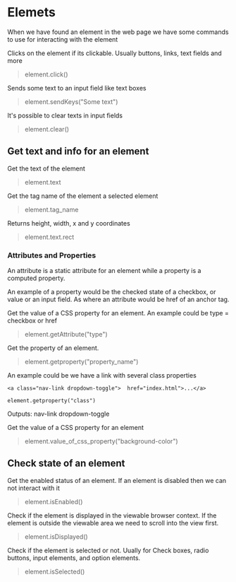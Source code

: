 # Elemets
When we have found an element in the web page we have some commands to use for interacting with the element

Clicks on the element if its clickable. Usually buttons, links, text fields and more
> element.click()

Sends some text to an input field like text boxes
> element.sendKeys("Some text") 

It's possible to clear texts in input fields
> element.clear()

## Get text and info for an element
Get the text of the element
> element.text

Get the tag name of the element a selected element
> element.tag_name

Returns height, width, x and y coordinates
> element.text.rect

### Attributes and Properties
An attribute is a static attribute for an element while a property is a computed property. 

An example of a property would be the checked state of a checkbox, or value or an input field. As where an attribute would be href of an anchor tag.

Get the value of a CSS property for an element. An example could be type = checkbox or href  
> element.getAttribute("type")

Get the property of an element. 
> element.getproperty("property_name")

An example could be we have a link with several class properties 
```
<a class="nav-link dropdown-toggle">  href="index.html">...</a>  

element.getproperty("class") 
```
Outputs: nav-link dropdown-toggle

Get the value of a CSS property for an element 
> element.value_of_css_property("background-color")

## Check state of an element
Get the enabled status of an element. If an element is disabled then we can not interact with it
> element.isEnabled()

Check if the element is displayed in the viewable browser context. If the element is outside the viewable area we need to scroll into the view first.  
> element.isDisplayed()

Check if the element is selected or not. Uually for Check boxes, radio buttons, input elements, and option elements.
> element.isSelected()